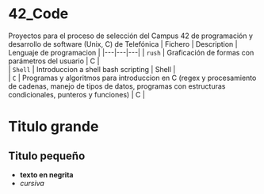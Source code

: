 # 42_Code
Proyectos para el proceso de selección del Campus 42 de programación y desarrollo de software (Unix, C) de Telefónica
| Fichero  | Description  | Lenguaje de programacion  | 
|---|---|---|
| `rush`  | Graficación de formas con parámetros del usuario  |  C |   
| `Shell`  | Introduccion a shell bash scripting  | Shell  |   
| `C`  | Programas y algoritmos para introduccion en C (regex y procesamiento de cadenas, manejo de tipos de datos, programas con estructuras condicionales, punteros y funciones)  | C  |   

# Titulo grande

## Titulo pequeño
* **texto en negrita**
* *cursiva*
